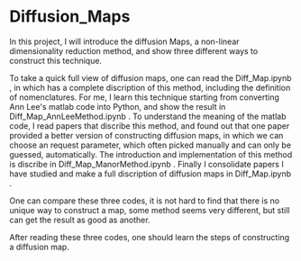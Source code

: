 # Diffusion_Maps

In this project, I will introduce the diffusion Maps, a non-linear dimensionality reduction method, and show three different ways to construct this technique.

To take a quick full view of diffusion maps, one can read the Diff_Map.ipynb , in which has a complete discription of this method, including the definition of nomenclatures.
For me, I learn this technique starting from converting Ann Lee's matlab code into Python, and show the result in Diff_Map_AnnLeeMethod.ipynb . To understand the meaning of the matlab code, I read papers that discribe this method, and found out that one paper provided a better version of constructing diffusion maps, in which we can choose an request parameter, which often picked manually and can only be guessed, automatically. The introduction and implementation of this method is discribe in Diff_Map_ManorMethod.ipynb . Finally I consolidate papers I have studied and make a full discription of diffusion maps in Diff_Map.ipynb .

One can compare these three codes, it is not hard to find that there is no unique way to construct a map, some method seems very different, but still can get the result as good as another.

After reading these three codes, one should learn the steps of constructing a diffusion map.
